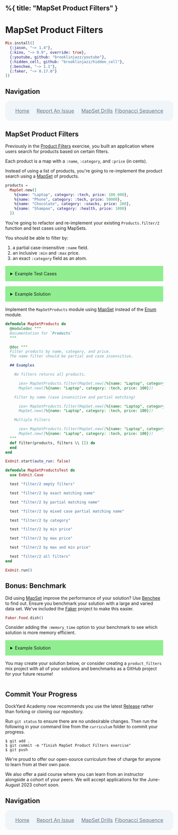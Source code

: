 %{
  title: "MapSet Product Filters"
}
---
# MapSet Product Filters

```elixir
Mix.install([
  {:jason, "~> 1.4"},
  {:kino, "~> 0.9", override: true},
  {:youtube, github: "brooklinjazz/youtube"},
  {:hidden_cell, github: "brooklinjazz/hidden_cell"},
  {:benchee, "~> 1.1"},
  {:faker, "~> 0.17.0"}
])
```

## Navigation

<div style="display: flex; align-items: center; width: 100%; justify-content: space-between; font-size: 1rem; color: #61758a; background-color: #f0f5f9; height: 4rem; padding: 0 1rem; border-radius: 1rem;">
<div style="display: flex;">
<i class="ri-home-fill"></i>
<a style="display: flex; color: #61758a; margin-left: 1rem;" href="../start.livemd">Home</a>
</div>
<div style="display: flex;">
<i class="ri-bug-fill"></i>
<a style="display: flex; color: #61758a; margin-left: 1rem;" href="https://github.com/DockYard-Academy/curriculum/issues/new?assignees=&labels=&template=issue.md&title=MapSet Product Filters">Report An Issue</a>
</div>
<div style="display: flex;">
<i class="ri-arrow-left-fill"></i>
<a style="display: flex; color: #61758a; margin-left: 1rem;" href="../exercises/mapset_drills.livemd">MapSet Drills</a>
</div>
<div style="display: flex;">
<a style="display: flex; color: #61758a; margin-right: 1rem;" href="../exercises/fibonacci_challenge.livemd">Fibonacci Sequence</a>
<i class="ri-arrow-right-fill"></i>
</div>
</div>

## MapSet Product Filters

Previously in the [Product Filters](./product_filters.livemd) exercise, you built an application where users search for products based on certain filters.

Each product is a map with a `:name`, `:category`, and `:price` (in cents).

Instead of using a list of products, you're going to re-implement the product search using a [MapSet](https://hexdocs.pm/elixir/MapSet.html) of products.

```elixir
products =
  MapSet.new([
    %{name: "Laptop", category: :tech, price: 100_000},
    %{name: "Phone", category: :tech, price: 50000},
    %{name: "Chocolate", category: :snacks, price: 200},
    %{name: "Shampoo", category: :health, price: 1000}
  ])
```

You're going to refactor and re-implement your existing `Products.filter/2` function and test cases using MapSets.

You should be able to filter by:

1. a partial case-insensitive `:name` field.
2. an inclusive `:min` and `:max` price.
3. an exact `:category` field as an atom.

<!-- livebook:{"break_markdown":true} -->

<details style="background-color: lightgreen; padding: 1rem; margin: 1rem 0;">
<summary>Example Test Cases</summary>

```elixir
ExUnit.start(auto_run: false)

defmodule MapSetProductsTest do
  use ExUnit.Case

  test "filter/2 empty filters" do
    products = MapSet.new([make_product()])
    assert MapSetProducts.filter(products, []) == products
  end

  test "filter/2 by exact matching name" do
    found = make_product(name: "AAA")
    not_found = make_product(name: "B")
    products = MapSet.new([found, not_found])
    assert MapSetProducts.filter(products, name: "AAA") == MapSet.new([found])
  end

  test "filter/2 by partial matching name" do
    found = make_product(name: "AAA")
    not_found = make_product(name: "B")
    products = MapSet.new([found, not_found])
    assert MapSetProducts.filter(products, name: "A") == MapSet.new([found])
  end

  test "filter/2 by mixed case partial matching name" do
    found = make_product(name: "AAA")
    not_found = make_product(name: "B")
    products = MapSet.new([found, not_found])
    assert MapSetProducts.filter(products, name: "a") == MapSet.new([found])
  end

  test "filter/2 by category" do
    found = make_product(category: :tech)
    not_found = make_product(category: :health)
    products = MapSet.new([found, not_found])
    assert MapSetProducts.filter(products, category: :tech) == MapSet.new([found])
  end

  test "filter/2 by min price" do
    found_above = make_product(price: 110)
    found_exact = make_product(price: 100)
    not_found = make_product(price: 90)
    products = MapSet.new([found_above, found_exact, not_found])
    assert MapSetProducts.filter(products, min: 100) == MapSet.new([found_above, found_exact])
  end

  test "filter/2 by max price" do
    not_found = make_product(price: 110)
    found_exact = make_product(price: 100)
    found_below = make_product(price: 90)
    products = MapSet.new([found_below, found_exact, not_found])
    assert MapSetProducts.filter(products, max: 100) == MapSet.new([found_below, found_exact])
  end

  test "filter/2 by max and min price" do
    not_found_above = make_product(price: 110)
    found = make_product(price: 100)
    not_found_below = make_product(price: 90)
    products = MapSet.new([not_found_above, found, not_found_below])
    assert MapSetProducts.filter(products, max: 100, min: 100) == MapSet.new([found])
  end

  test "filter/2 all filters" do
    not_found_above = make_product(name: "AAA", category: :tech, price: 110)
    not_found_below = make_product(name: "AAA", category: :tech, price: 90)
    not_found_name = make_product(name: "BBB", category: :tech, price: 100)
    not_found_category = make_product(name: "AAA", category: :health, price: 100)
    found = make_product(name: "AAA", category: :tech, price: 100)

    products =
      MapSet.new([found, not_found_above, not_found_below, not_found_name, not_found_category])

    assert MapSetProducts.filter(products, name: "a", category: :tech, max: 100, min: 100) ==
             MapSet.new([found])
  end

  defp make_product(attrs \\ %{}) do
    Enum.into(attrs, %{
      name: Enum.random(["A", "B", "C"]),
      category: Enum.random([:tech, :toys, :candy]),
      price: Enum.random(1..100)
    })
  end
end

ExUnit.run()
```

</details>

<!-- livebook:{"break_markdown":true} -->

<details style="background-color: lightgreen; padding: 1rem; margin: 1rem 0;">
<summary>Example Solution</summary>

In this example, we solve the problem by enumerating over products and checking each filter.

```elixir
defmodule MapSetProducts do
  def filter(products, filters \\ []) do
    name_filter = filters[:name]
    category_filter = filters[:category]
    min_filter = filters[:min]
    max_filter = filters[:max]

    MapSet.filter(products, fn product ->
      matches_name = !name_filter || Regex.match?(~r/#{name_filter}/i, product.name)
      matches_category = !category_filter || product.category == category_filter
      matches_min = !min_filter || min_filter <= product.price
      matches_max = !max_filter || product.price <= max_filter

      matches_name and matches_category and matches_min and matches_max
    end)
  end
end
```

</details>

<!-- livebook:{"break_markdown":true} -->

Implement the `MapSetProducts` module using [MapSet](https://hexdocs.pm/elixir/MapSet.html) instead of the [Enum](https://hexdocs.pm/elixir/Enum.html) module.

```elixir
defmodule MapSetProducts do
  @moduledoc """
  Documentation for `Products`
  """

  @doc """
  Filter products by name, category, and price.
  The name filter should be partial and case insensitive.

  ## Examples

    No filters returns all products.

      iex> MapSetProducts.filter(MapSet.new([%{name: "Laptop", category: :tech, price: 100}]), [])
      MapSet.new([%{name: "Laptop", category: :tech, price: 100}])

    Filter by name (case insensitive and partial matching)

      iex> MapSetProducts.filter(MapSet.new([%{name: "Laptop", category: :tech, price: 100}]), name: "l")
      MapSet.new([%{name: "Laptop", category: :tech, price: 100}])

    Multiple Filters

      iex> MapSetProducts.filter(MapSet.new([%{name: "Laptop", category: :tech, price: 100}]), min: 50, max: 200, name: "Laptop", category: :tech)
      MapSet.new([%{name: "Laptop", category: :tech, price: 100}])
  """
  def filter(products, filters \\ []) do
  end
end

ExUnit.start(auto_run: false)

defmodule MapSetProductsTest do
  use ExUnit.Case

  test "filter/2 empty filters"

  test "filter/2 by exact matching name"

  test "filter/2 by partial matching name"

  test "filter/2 by mixed case partial matching name"

  test "filter/2 by category"

  test "filter/2 by min price"

  test "filter/2 by max price"

  test "filter/2 by max and min price"

  test "filter/2 all filters"
end

ExUnit.run()
```

## Bonus: Benchmark

Did using [MapSet](https://hexdocs.pm/elixir/MapSet.html) improve the performance of your solution? Use [Benchee](https://hexdocs.pm/benchee/Benchee.html) to find out. Ensure you benchmark your solution with a large and varied data set. We've included the [Faker](https://hexdocs.pm/faker/readme.html) project to make this easier.

```elixir
Faker.Food.dish()
```

Consider adding the `:memory_time` option to your benchmark to see which solution is more memory efficient.

<!-- livebook:{"break_markdown":true} -->

<details style="background-color: lightgreen; padding: 1rem; margin: 1rem 0;">
<summary>Example Solution</summary>

```elixir
names = Enum.map(1..1000, fn _ -> Faker.Food.dish() end)
categories = [:a, :b, :c, :d, :e, :f, :g, :h, :i, :j, :k, :l, :m, :n, :o, :p]

products =
  for name <- names,
      category <- categories,
      do: %{name: name, category: category, price: Enum.random(1..100)}

filters = [name: "1", category: :tech, min: 25, max: 50]

mapset_products = MapSet.new(products)

Benchee.run(
  %{
    "Enum" => fn -> EnumProducts.filter(products, filters) end,
    "Stream" => fn -> StreamProducts.filter(mapset_products, filters) end
    "MapSet" => fn -> MapSetProducts.filter(mapset_products, filters) end
  },
  memory_time: 2
)
```

</details>

<!-- livebook:{"break_markdown":true} -->

You may create your solution below, or consider creating a `product_filters` mix project with all of your solutions and benchmarks as a GitHub project for your future resume!

```elixir

```

## Commit Your Progress

DockYard Academy now recommends you use the latest [Release](https://github.com/DockYard-Academy/curriculum/releases) rather than forking or cloning our repository.

Run `git status` to ensure there are no undesirable changes.
Then run the following in your command line from the `curriculum` folder to commit your progress.

```
$ git add .
$ git commit -m "finish MapSet Product Filters exercise"
$ git push
```

We're proud to offer our open-source curriculum free of charge for anyone to learn from at their own pace.

We also offer a paid course where you can learn from an instructor alongside a cohort of your peers.
We will accept applications for the June-August 2023 cohort soon.

## Navigation

<div style="display: flex; align-items: center; width: 100%; justify-content: space-between; font-size: 1rem; color: #61758a; background-color: #f0f5f9; height: 4rem; padding: 0 1rem; border-radius: 1rem;">
<div style="display: flex;">
<i class="ri-home-fill"></i>
<a style="display: flex; color: #61758a; margin-left: 1rem;" href="../start.livemd">Home</a>
</div>
<div style="display: flex;">
<i class="ri-bug-fill"></i>
<a style="display: flex; color: #61758a; margin-left: 1rem;" href="https://github.com/DockYard-Academy/curriculum/issues/new?assignees=&labels=&template=issue.md&title=MapSet Product Filters">Report An Issue</a>
</div>
<div style="display: flex;">
<i class="ri-arrow-left-fill"></i>
<a style="display: flex; color: #61758a; margin-left: 1rem;" href="../exercises/mapset_drills.livemd">MapSet Drills</a>
</div>
<div style="display: flex;">
<a style="display: flex; color: #61758a; margin-right: 1rem;" href="../exercises/fibonacci_challenge.livemd">Fibonacci Sequence</a>
<i class="ri-arrow-right-fill"></i>
</div>
</div>


